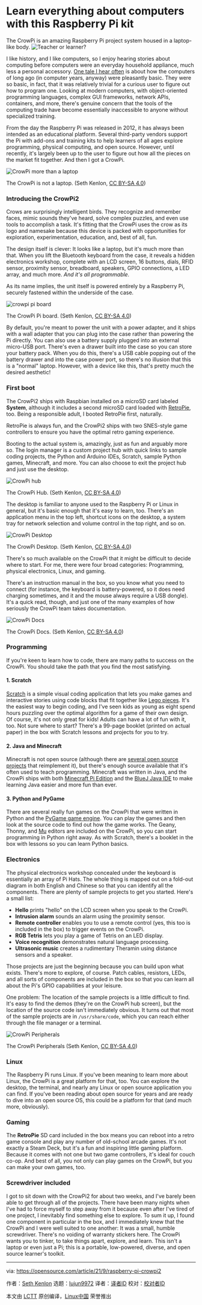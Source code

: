 [#]: subject: "Learn everything about computers with this Raspberry Pi kit"
[#]: via: "https://opensource.com/article/21/9/raspberry-pi-crowpi2"
[#]: author: "Seth Kenlon https://opensource.com/users/seth"
[#]: collector: "lujun9972"
[#]: translator: " "
[#]: reviewer: " "
[#]: publisher: " "
[#]: url: " "

Learn everything about computers with this Raspberry Pi kit
======
The CrowPi is an amazing Raspberry Pi project system housed in a
laptop-like body.
![Teacher or learner?][1]

I like history, and I like computers, so I enjoy hearing stories about computing before computers were an everyday household appliance, much less a personal accessory. [One tale I hear often][2] is about how the computers of long ago (in computer years, anyway) were pleasantly basic. They were so basic, in fact, that it was relatively trivial for a curious user to figure out how to program one. Looking at modern computers, with object-oriented programming languages, complex GUI frameworks, network APIs, containers, and more, there's genuine concern that the tools of the computing trade have become essentially inaccessible to anyone without specialized training.

From the day the Raspberry Pi was released in 2012, it has always been intended as an educational platform. Several third-party vendors support the Pi with add-ons and training kits to help learners of all ages explore programming, physical computing, and open source. However, until recently, it's largely been up to the user to figure out how all the pieces on the market fit together. And then I got a CrowPi.

![CrowPi more than a laptop][3]

The CrowPi is not a laptop.
(Seth Kenlon, [CC BY-SA 4.0][4])

### Introducing the CrowPi2

Crows are surprisingly intelligent birds. They recognize and remember faces, mimic sounds they've heard, solve complex puzzles, and even use tools to accomplish a task. It's fitting that the CrowPi uses the crow as its logo and namesake because this device is packed with opportunities for exploration, experimentation, education, and, best of all, fun.

The design itself is clever: It looks like a laptop, but it's much more than that. When you lift the Bluetooth keyboard from the case, it reveals a hidden electronics workshop, complete with an LCD screen, 16 buttons, dials, RFID sensor, proximity sensor, breadboard, speakers, GPIO connections, a LED array, and much more. _And it's all programmable._

As its name implies, the unit itself is powered entirely by a Raspberry Pi, securely fastened within the underside of the case.

![crowpi pi board][5]

The CrowPi Pi board.
(Seth Kenlon, [CC BY-SA 4.0][4])

By default, you're meant to power the unit with a power adapter, and it ships with a wall adapter that you can plug into the case rather than powering the Pi directly. You can also use a battery supply plugged into an external micro-USB port. There's even a drawer built into the case so you can store your battery pack. When you do this, there's a USB cable popping out of the battery drawer and into the case power port, so there's no illusion that this is a "normal" laptop. However, with a device like this, that's pretty much the desired aesthetic!

### First boot

The CrowPi2 ships with Raspbian installed on a microSD card labeled **System**, although it includes a second microSD card loaded with [RetroPie][6], too. Being a responsible adult, I booted RetroPie first, naturally.

RetroPie is always fun, and the CrowPi2 ships with two SNES-style game controllers to ensure you have the optimal retro gaming experience.

Booting to the actual system is, amazingly, just as fun and arguably more so. The login manager is a custom project hub with quick links to sample coding projects, the Python and Arduino IDEs, Scratch, sample Python games, Minecraft, and more. You can also choose to exit the project hub and just use the desktop.

![CrowPi hub][7]

The CrowPi Hub.
(Seth Kenlon, [CC BY-SA 4.0][4])

The desktop is familiar to anyone used to the Raspberry Pi or Linux in general, but it's basic enough that it's easy to learn, too. There's an application menu in the top left, shortcut icons on the desktop, a system tray for network selection and volume control in the top right, and so on.

![CrowPi Desktop][8]

The CrowPi Desktop.
(Seth Kenlon, [CC BY-SA 4.0][4])

There's so much available on the CrowPi that it might be difficult to decide where to start. For me, there were four broad categories: Programming, physical electronics, Linux, and gaming.

There's an instruction manual in the box, so you know what you need to connect (for instance, the keyboard is battery-powered, so it does need charging sometimes, and it and the mouse always require a USB dongle). It's a quick read, though, and just one of the many examples of how seriously the CrowPi team takes documentation.

![CrowPi Docs][9]

The CrowPi Docs.
(Seth Kenlon, [CC BY-SA 4.0][4])

### Programming

If you're keen to learn how to code, there are many paths to success on the CrowPi. You should take the path that you find the most satisfying.

#### 1\. Scratch

[Scratch][10] is a simple visual coding application that lets you make games and interactive stories using code blocks that fit together like [Lego pieces][11]. It's the easiest way to begin coding, and I've seen kids as young as eight spend hours puzzling over the optimal algorithm for a game of their own design. Of course, it's not only great for kids! Adults can have a lot of fun with it, too. Not sure where to start? There's a 99-page booklet (printed on actual paper) in the box with Scratch lessons and projects for you to try.

#### 2\. Java and Minecraft

Minecraft is not open source (although there are [several open source projects][12] that reimplement it), but there's enough source available that it's often used to teach programming. Minecraft was written in Java, and the CrowPi ships with both [Minecraft Pi Edition][13] and the [BlueJ Java IDE][14] to make learning Java easier and more fun than ever.

#### 3\. Python and PyGame

There are several really fun games on the CrowPi that were written in Python and the [PyGame game engine][15]. You can play the games and then look at the source code to find out how the game works. The Geany, Thonny, and [Mu][16] editors are included on the CrowPi, so you can start programming in Python right away. As with Scratch, there's a booklet in the box with lessons so you can learn Python basics.

### Electronics

The physical electronics workshop concealed under the keyboard is essentially an array of Pi Hats. The whole thing is mapped out on a fold-out diagram in both English and Chinese so that you can identify all the components. There are plenty of sample projects to get you started. Here's a small list:

  * **Hello** prints "hello" on the LCD screen when you speak to the CrowPi.
  * **Intrusion alarm** sounds an alarm using the proximity sensor.
  * **Remote controller** enables you to use a remote control (yes, this too is included in the box) to trigger events on the CrowPi.
  * **RGB Tetris** lets you play a game of Tetris on an LED display.
  * **Voice recognition** demonstrates natural language processing.
  * **Ultrasonic music** creates a rudimentary Theramin using distance sensors and a speaker.



Those projects are just the beginning because you can build upon what exists. There's more to explore, of course. Patch cables, resistors, LEDs, and all sorts of components are included in the box so that you can learn all about the Pi's GPIO capabilities at your leisure.

One problem: The location of the sample projects is a little difficult to find. It's easy to find the demos (they're on the CrowPi hub screen), but the location of the source code isn't immediately obvious. It turns out that most of the sample projects are in `/usr/share/code`, which you can reach either through the file manager or a terminal.

![CrowPi Peripherals][17]

The CrowPi Peripherals
(Seth Kenlon, [CC BY-SA 4.0][4])

### Linux

The Raspberry Pi runs Linux. If you've been meaning to learn more about Linux, the CrowPi is a great platform for that, too. You can explore the desktop, the terminal, and nearly any Linux or open source application you can find. If you've been reading about open source for years and are ready to dive into an open source OS, this could be a platform for that (and much more, obviously).

### Gaming

The **RetroPie** SD card included in the box means you can reboot into a retro game console and play any number of old-school arcade games. It's not exactly a Steam Deck, but it's a fun and inspiring little gaming platform. Because it comes with not one but two game controllers, it's ideal for couch co-op. And best of all, you not only can play games on the CrowPi, but you can make your own games, too.

### Screwdriver included

I got to sit down with the CrowPi2 for about two weeks, and I've barely been able to get through all of the projects. There have been many nights when I've had to force myself to step away from it because even after I've tired of one project, I inevitably find something else to explore. To sum it up, I found one component in particular in the box, and I immediately knew that the CrowPi and I were well suited to one another: It was a small, humble screwdriver. There's no voiding of warranty stickers here. The CrowPi wants you to tinker, to take things apart, explore, and learn. This isn't a laptop or even just a Pi; this is a portable, low-powered, diverse, and open source learner's toolkit.

--------------------------------------------------------------------------------

via: https://opensource.com/article/21/9/raspberry-pi-crowpi2

作者：[Seth Kenlon][a]
选题：[lujun9972][b]
译者：[译者ID](https://github.com/译者ID)
校对：[校对者ID](https://github.com/校对者ID)

本文由 [LCTT](https://github.com/LCTT/TranslateProject) 原创编译，[Linux中国](https://linux.cn/) 荣誉推出

[a]: https://opensource.com/users/seth
[b]: https://github.com/lujun9972
[1]: https://opensource.com/sites/default/files/styles/image-full-size/public/lead-images/osdc-lead-teacher-learner.png?itok=rMJqBN5G (Teacher or learner?)
[2]: https://opensource.com/article/21/8/my-first-programming-language
[3]: https://opensource.com/sites/default/files/crowpi-not-laptop.jpeg (CrowPi more than a laptop)
[4]: https://creativecommons.org/licenses/by-sa/4.0/
[5]: https://opensource.com/sites/default/files/crowpi-pi.jpeg (crowpi pi board)
[6]: https://opensource.com/article/19/1/retropie
[7]: https://opensource.com/sites/default/files/crowpi-hub.png (CrowPi hub)
[8]: https://opensource.com/sites/default/files/crowpi-desktop.png (CrowPi desktop)
[9]: https://opensource.com/sites/default/files/crowpi-docs.jpeg (CrowPi docs)
[10]: https://opensource.com/article/20/9/scratch
[11]: https://opensource.com/article/20/6/open-source-virtual-lego
[12]: https://opensource.com/alternatives/minecraft
[13]: https://www.minecraft.net/en-us/edition/pi
[14]: https://opensource.com/article/20/7/ide-java#bluej
[15]: https://opensource.com/downloads/python-gaming-ebook
[16]: https://opensource.com/article/18/8/getting-started-mu-python-editor-beginners
[17]: https://opensource.com/sites/default/files/crowpi-peripherals.jpeg (CrowPi peripherals)
